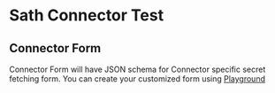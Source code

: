 # Sath Connector Test

## Connector Form

Connector Form will have JSON schema for Connector specific secret fetching form. You can create your customized form using [Playground](https://rjsf-team.github.io/react-jsonschema-form/)
